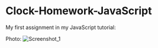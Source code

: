 # Clock-Homework-JavaScript

My first assignment in my JavaScript tutorial:

Photo:
![Screenshot_1](https://user-images.githubusercontent.com/99321522/204547850-e3bb2d6e-eaf6-423d-a77e-0787df77b783.png)
